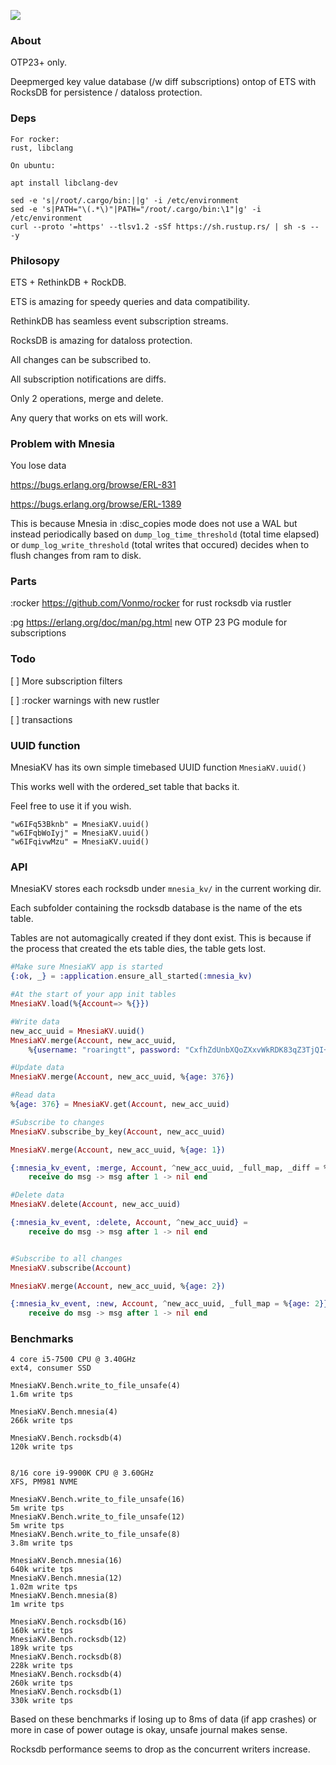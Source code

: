 ![](https://images.ctfassets.net/1d31s1aajogl/6BraicTqvnQdNp6BLyJ7LG/b42ac2da1ce881fc47244307e909abcd/RocksDB-pacman.png)

### About
OTP23+ only.

Deepmerged key value database (/w diff subscriptions) ontop of ETS with RocksDB for persistence / dataloss protection.

### Deps

```
For rocker:
rust, libclang

On ubuntu:

apt install libclang-dev

sed -e 's|/root/.cargo/bin:||g' -i /etc/environment
sed -e 's|PATH="\(.*\)"|PATH="/root/.cargo/bin:\1"|g' -i /etc/environment
curl --proto '=https' --tlsv1.2 -sSf https://sh.rustup.rs/ | sh -s -- -y
```

### Philosopy

ETS + RethinkDB + RockDB.

ETS is amazing for speedy queries and data compatibility.

RethinkDB has seamless event subscription streams.

RocksDB is amazing for dataloss protection.



All changes can be subscribed to.

All subscription notifications are diffs.

Only 2 operations, merge and delete.

Any query that works on ets will work.

### Problem with Mnesia

You lose data

https://bugs.erlang.org/browse/ERL-831

https://bugs.erlang.org/browse/ERL-1389


This is because Mnesia in :disc_copies mode does not use a WAL but instead periodically based on `dump_log_time_threshold` (total time elapsed)
or `dump_log_write_threshold` (total writes that occured) decides when to flush changes from ram to disk.

### Parts

:rocker https://github.com/Vonmo/rocker for rust rocksdb via rustler

:pg https://erlang.org/doc/man/pg.html new OTP 23 PG module for subscriptions

### Todo

[ ] More subscription filters

[ ] :rocker warnings with new rustler

[ ] transactions

### UUID function

MnesiaKV has its own simple timebased UUID function `MnesiaKV.uuid()`

This works well with the ordered_set table that backs it.

Feel free to use it if you wish.


```
"w6IFq53Bknb" = MnesiaKV.uuid()
"w6IFqbWoIyj" = MnesiaKV.uuid()
"w6IFqivwMzu" = MnesiaKV.uuid()
```

### API

MnesiaKV stores each rocksdb under `mnesia_kv/` in the current working dir.

Each subfolder containing the rocksdb database is the name of the ets table.

Tables are not automagically created if they dont exist. This is because if the process that created
the ets table dies, the table gets lost.


```elixir
#Make sure MnesiaKV app is started
{:ok, _} = :application.ensure_all_started(:mnesia_kv)

#At the start of your app init tables
MnesiaKV.load(%{Account=> %{}})

#Write data
new_acc_uuid = MnesiaKV.uuid()
MnesiaKV.merge(Account, new_acc_uuid,
    %{username: "roaringtt", password: "CxfhZdUnbXQoZXxvWkRDK83qZ3TjQI+CMnSRAwaQMSM="})

#Update data
MnesiaKV.merge(Account, new_acc_uuid, %{age: 376})

#Read data
%{age: 376} = MnesiaKV.get(Account, new_acc_uuid)

#Subscribe to changes
MnesiaKV.subscribe_by_key(Account, new_acc_uuid)

MnesiaKV.merge(Account, new_acc_uuid, %{age: 1})

{:mnesia_kv_event, :merge, Account, ^new_acc_uuid, _full_map, _diff = %{age: 1}} =
    receive do msg -> msg after 1 -> nil end

#Delete data
MnesiaKV.delete(Account, new_acc_uuid)

{:mnesia_kv_event, :delete, Account, ^new_acc_uuid} =
    receive do msg -> msg after 1 -> nil end


#Subscribe to all changes
MnesiaKV.subscribe(Account)

MnesiaKV.merge(Account, new_acc_uuid, %{age: 2})

{:mnesia_kv_event, :new, Account, ^new_acc_uuid, _full_map = %{age: 2}} =
    receive do msg -> msg after 1 -> nil end

```

### Benchmarks

```
4 core i5-7500 CPU @ 3.40GHz
ext4, consumer SSD

MnesiaKV.Bench.write_to_file_unsafe(4)
1.6m write tps

MnesiaKV.Bench.mnesia(4)
266k write tps

MnesiaKV.Bench.rocksdb(4)
120k write tps


8/16 core i9-9900K CPU @ 3.60GHz
XFS, PM981 NVME

MnesiaKV.Bench.write_to_file_unsafe(16)
5m write tps
MnesiaKV.Bench.write_to_file_unsafe(12)
5m write tps
MnesiaKV.Bench.write_to_file_unsafe(8)
3.8m write tps

MnesiaKV.Bench.mnesia(16)
640k write tps
MnesiaKV.Bench.mnesia(12)
1.02m write tps
MnesiaKV.Bench.mnesia(8)
1m write tps

MnesiaKV.Bench.rocksdb(16)
160k write tps
MnesiaKV.Bench.rocksdb(12)
189k write tps
MnesiaKV.Bench.rocksdb(8)
228k write tps
MnesiaKV.Bench.rocksdb(4)
260k write tps
MnesiaKV.Bench.rocksdb(1)
330k write tps
```

Based on these benchmarks if losing up to 8ms of data (if app crashes) or more in case of power outage is okay, unsafe journal makes sense.

Rocksdb performance seems to drop as the concurrent writers increase.
